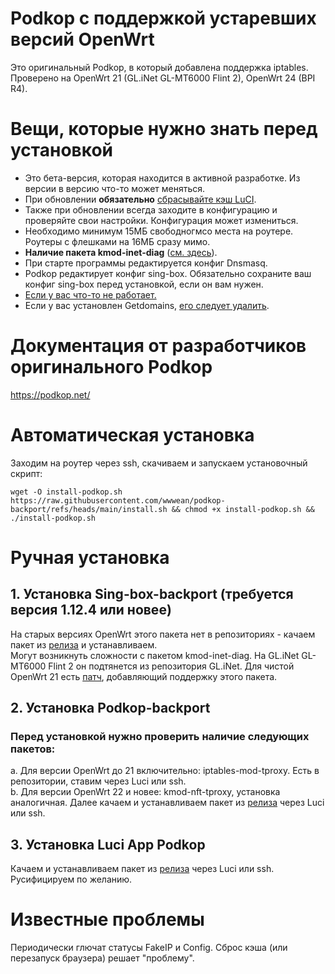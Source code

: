 # Podkop с поддержкой устаревших версий OpenWrt

Это оригинальный Podkop, в который добавлена поддержка iptables. Проверено на OpenWrt 21 (GL.iNet GL-MT6000 Flint 2), OpenWrt 24 (BPI R4).

# Вещи, которые нужно знать перед установкой
- Это бета-версия, которая находится в активной разработке. Из версии в версию что-то может меняться.
- При обновлении **обязательно** [сбрасывайте кэш LuCI](https://podkop.net/docs/clear-browser-cache/).
- Также при обновлении всегда заходите в конфигурацию и проверяйте свои настройки. Конфигурация может измениться.
- Необходимо минимум 15МБ свободногмсо места на роутере. Роутеры с флешками на 16МБ сразу мимо.
- **Наличие пакета kmod-inet-diag** ([см. здесь](#1-установка-sing-box-backport-требуется-версия-1124-или-новее)).
- При старте программы редактируется конфиг Dnsmasq.
- Podkop редактирует конфиг sing-box. Обязательно сохраните ваш конфиг sing-box перед установкой, если он вам нужен.
- [Если у вас что-то не работает.](https://podkop.net/docs/diagnostics/)
- Если у вас установлен Getdomains, [его следует удалить](https://github.com/itdoginfo/domain-routing-openwrt?tab=readme-ov-file#%D1%81%D0%BA%D1%80%D0%B8%D0%BF%D1%82-%D0%B4%D0%BB%D1%8F-%D1%83%D0%B4%D0%B0%D0%BB%D0%B5%D0%BD%D0%B8%D1%8F).

# Документация от разработчиков оригинального Podkop
https://podkop.net/

# Автоматическая установка
Заходим на роутер через ssh, скачиваем и запускаем установочный скрипт:
```
wget -O install-podkop.sh https://raw.githubusercontent.com/wwwean/podkop-backport/refs/heads/main/install.sh && chmod +x install-podkop.sh && ./install-podkop.sh
```

# Ручная установка
## 1. Установка Sing-box-backport (требуется версия 1.12.4 или новее)
На старых версиях OpenWrt этого пакета нет в репозиториях - качаем пакет из [релиза](https://github.com/wwwean/podkop-backport/releases/latest) и устанавливаем.\
Могут возникнуть сложности с пакетом kmod-inet-diag. На GL.iNet GL-MT6000 Flint 2 он подтянется из репозитория GL.iNet. Для чистой OpenWrt 21 есть [патч](https://github.com/openwrt/openwrt/commit/efc8aff62cb244583a14c30f8d099103b75ced1d.patch), добавляющий поддержку этого пакета.

## 2. Установка Podkop-backport
### Перед установкой нужно проверить наличие следующих пакетов:
a. Для версии OpenWrt до 21 включительно: iptables-mod-tproxy. Есть в репозитории, ставим через Luci или ssh.\
b. Для версии OpenWrt 22 и новее: kmod-nft-tproxy, установка аналогичная.
Далее качаем и устанавливаем пакет из [релиза](https://github.com/wwwean/podkop-backport/releases/latest) через Luci или ssh.

## 3. Установка Luci App Podkop
Качаем и устанавливаем пакет из [релиза](https://github.com/wwwean/podkop-backport/releases/latest) через Luci или ssh. Русифицируем по желанию.

# Известные проблемы
Периодически глючат статусы FakeIP и Config. Сброс кэша (или перезапуск браузера) решает "проблему".


